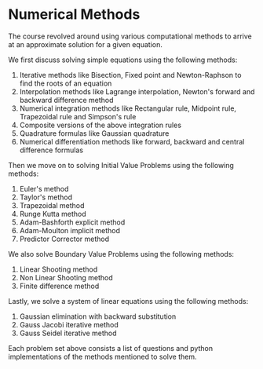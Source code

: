 # Numerical Methods
The course revolved around using various computational methods to arrive at an approximate solution for a given equation. 

We first discuss solving simple equations using the following methods:
1. Iterative methods like Bisection, Fixed point and Newton-Raphson to find the roots of an equation
2. Interpolation methods like Lagrange interpolation, Newton's forward and backward difference method
3. Numerical integration methods like Rectangular rule, Midpoint rule, Trapezoidal rule and Simpson's rule
4. Composite versions of the above integration rules
5. Quadrature formulas like Gaussian quadrature
6. Numerical differentiation methods like forward, backward and central difference formulas

Then we move on to solving Initial Value Problems using the following methods:
1. Euler's method
2. Taylor's method
3. Trapezoidal method
4. Runge Kutta method
5. Adam-Bashforth explicit method
6. Adam-Moulton implicit method
7. Predictor Corrector method

We also solve Boundary Value Problems using the following methods:
1. Linear Shooting method
2. Non Linear Shooting method
3. Finite difference method

Lastly, we solve a system of linear equations using the following methods:
1. Gaussian elimination with backward substitution
2. Gauss Jacobi iterative method
3. Gauss Seidel iterative method

Each problem set above consists a list of questions and python implementations of the methods mentioned to solve them.
